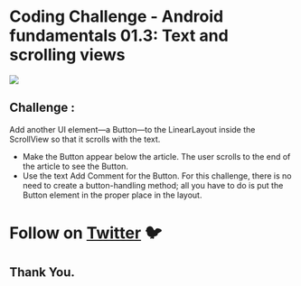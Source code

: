 # Coding Challenge - Android fundamentals 01.3: Text and scrolling views
![](text_scrollview_challenge_github.gif)
## Challenge :

Add another UI element—a Button—to the LinearLayout inside the ScrollView so that it scrolls with the text.

* Make the Button appear below the article. The user scrolls to the end of the article to see the Button.
* Use the text Add Comment for the Button. For this challenge, there is no need to create a button-handling method; all you have to do is put the Button element in the proper place in the layout.

# Follow on [Twitter](https://twitter.com/amansharma_dev) :bird:

## Thank You.
